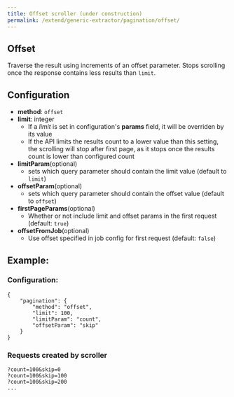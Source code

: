 ```yaml
---
title: Offset scroller (under construction)
permalink: /extend/generic-extractor/pagination/offset/
---
```


## Offset
Traverse the result using increments of an offset parameter. Stops scrolling once the response contains less results than `limit`.

## Configuration
- **method**: `offset`
- **limit**: integer
    - If a *limit* is set in configuration's **params** field, it will be overriden by its value
    - If the API limits the results count to a lower value than this setting, the scrolling will stop after first page, as it stops once the results count is lower than configured count
- **limitParam**(optional)
    - sets which query parameter should contain the limit value (default to `limit`)
- **offsetParam**(optional)
    - sets which query parameter should contain the offset value (default to `offset`)
- **firstPageParams**(optional)
    - Whether or not include limit and offset params in the first request (default: `true`)
- **offsetFromJob**(optional)
    - Use offset specified in job config for first request (default: `false`)

## Example:

### Configuration:

    {
        "pagination": {
            "method": "offset",
            "limit": 100,
            "limitParam": "count",
            "offsetParam": "skip"
        }
    }

### Requests created by scroller

    ?count=100&skip=0
    ?count=100&skip=100
    ?count=100&skip=200
    ...
